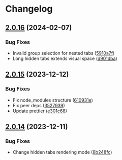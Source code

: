 # Changelog

## [2.0.16](https://github.com/diplodoc-platform/tabs-extension/compare/v2.0.15...v2.0.16) (2024-02-07)


### Bug Fixes

* Invalid group selection for nested tabs ([5910a7f](https://github.com/diplodoc-platform/tabs-extension/commit/5910a7fea4e9e29e21b8e84c3fb8708d8090f290))
* Long hidden tabs extends visual space ([d901dba](https://github.com/diplodoc-platform/tabs-extension/commit/d901dba8545fc4b8e549235bc8ef63c275b05dc7))

## [2.0.15](https://github.com/diplodoc-platform/tabs-extension/compare/v2.0.14...v2.0.15) (2023-12-12)


### Bug Fixes

* Fix node_modules structure ([610931e](https://github.com/diplodoc-platform/tabs-extension/commit/610931e00ef8b72db3926b402e3c2b42e3669753))
* Fix peer deps ([3527939](https://github.com/diplodoc-platform/tabs-extension/commit/3527939599f646c623de5508abec189614a64c4d))
* Update prettier ([e301c68](https://github.com/diplodoc-platform/tabs-extension/commit/e301c68d041420a0837e752530098982a79f0cc1))

## [2.0.14](https://github.com/diplodoc-platform/tabs-extension/compare/v2.0.13...v2.0.14) (2023-12-11)


### Bug Fixes

* Change hidden tabs rendering mode ([8b248fc](https://github.com/diplodoc-platform/tabs-extension/commit/8b248fce4519d74541398d94ae913e16db2132ad))
